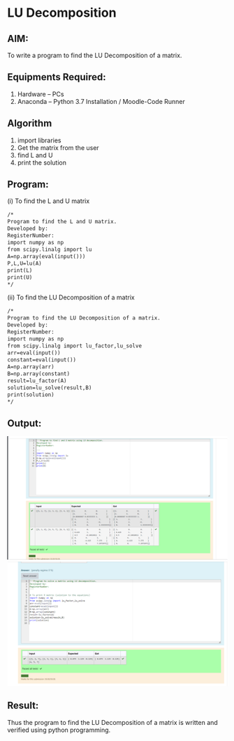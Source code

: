 # LU Decomposition 

## AIM:
To write a program to find the LU Decomposition of a matrix.

## Equipments Required:
1. Hardware – PCs
2. Anaconda – Python 3.7 Installation / Moodle-Code Runner

## Algorithm
1. import libraries
2. Get the matrix from the user
3. find L and U
4. print the solution

## Program:
(i) To find the L and U matrix
```
/*
Program to find the L and U matrix.
Developed by: 
RegisterNumber: 
import numpy as np
from scipy.linalg import lu
A=np.array(eval(input()))
P,L,U=lu(A)
print(L)
print(U)
*/
```
(ii) To find the LU Decomposition of a matrix
```
/*
Program to find the LU Decomposition of a matrix.
Developed by:
RegisterNumber: 
import numpy as np
from scipy.linalg import lu_factor,lu_solve
arr=eval(input())
constant=eval(input())
A=np.array(arr)
B=np.array(constant)
result=lu_factor(A)
solution=lu_solve(result,B)
print(solution)
*/
```

## Output:
![Alt text](image.png)
![Alt text](image-1.png)

## Result:
Thus the program to find the LU Decomposition of a matrix is written and verified using python programming.

